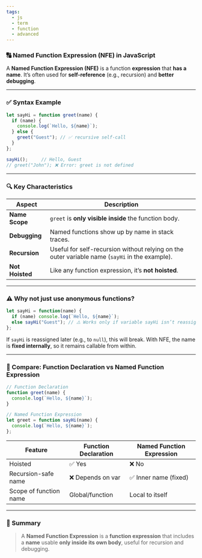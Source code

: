 ```yaml
---
tags:
  - js
  - term
  - function
  - advanced
---
```


### 🔠 Named Function Expression (NFE) in JavaScript

A **Named Function Expression (NFE)** is a function **expression** that **has a name**. It’s often used for **self-reference** (e.g., recursion) and **better debugging**.

---

### ✅ Syntax Example

```js
let sayHi = function greet(name) {
  if (name) {
    console.log(`Hello, ${name}`);
  } else {
    greet("Guest"); // ✅ recursive self-call
  }
};

sayHi();     // Hello, Guest
// greet("John"); ❌ Error: greet is not defined
```

---

### 🔍 Key Characteristics

|Aspect|Description|
|---|---|
|**Name Scope**|`greet` is **only visible inside** the function body.|
|**Debugging**|Named functions show up by name in stack traces.|
|**Recursion**|Useful for self-recursion without relying on the outer variable name (`sayHi` in the example).|
|**Not Hoisted**|Like any function expression, it’s **not hoisted**.|

---

### ⚠️ Why not just use anonymous functions?

```js
let sayHi = function(name) {
  if (name) console.log(`Hello, ${name}`);
  else sayHi("Guest"); // ⚠️ Works only if variable sayHi isn’t reassigned
};
```

If `sayHi` is reassigned later (e.g., to `null`), this will break. With NFE, the name is **fixed internally**, so it remains callable from within.

---

### 🔁 Compare: Function Declaration vs Named Function Expression

```js
// Function Declaration
function greet(name) {
  console.log(`Hello, ${name}`);
}

// Named Function Expression
let greet = function sayHi(name) {
  console.log(`Hello, ${name}`);
};
```

|Feature|Function Declaration|Named Function Expression|
|---|---|---|
|Hoisted|✅ Yes|❌ No|
|Recursion-safe name|❌ Depends on var|✅ Inner name (fixed)|
|Scope of function name|Global/function|Local to itself|

---

### 🔐 Summary

> A **Named Function Expression** is a **function expression** that includes a **name** usable **only inside its own body**, useful for recursion and debugging.